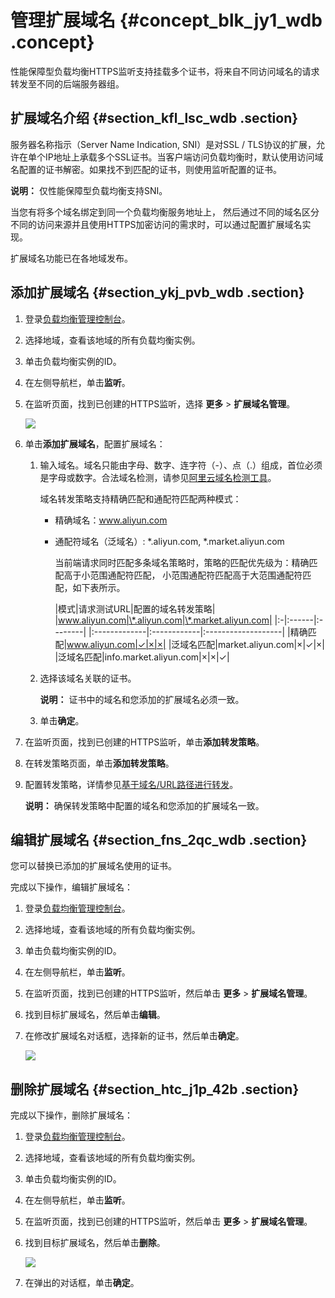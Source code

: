 # 管理扩展域名 {#concept_blk_jy1_wdb .concept}

性能保障型负载均衡HTTPS监听支持挂载多个证书，将来自不同访问域名的请求转发至不同的后端服务器组。

## 扩展域名介绍 {#section_kfl_lsc_wdb .section}

服务器名称指示（Server Name Indication, SNI）是对SSL / TLS协议的扩展，允许在单个IP地址上承载多个SSL证书。当客户端访问负载均衡时，默认使用访问域名配置的证书解密。如果找不到匹配的证书，则使用监听配置的证书。

**说明：** 仅性能保障型负载均衡支持SNI。

当您有将多个域名绑定到同一个负载均衡服务地址上， 然后通过不同的域名区分不同的访问来源并且使用HTTPS加密访问的需求时，可以通过配置扩展域名实现。

扩展域名功能已在各地域发布。

## 添加扩展域名 {#section_ykj_pvb_wdb .section}

1.  登录[负载均衡管理控制台](https://slb.console.aliyun.com/slb)。
2.  选择地域，查看该地域的所有负载均衡实例。
3.  单击负载均衡实例的ID。
4.  在左侧导航栏，单击**监听**。
5.  在监听页面，找到已创建的HTTPS监听，选择 **更多** \> **扩展域名管理**。

    ![](http://static-aliyun-doc.oss-cn-hangzhou.aliyuncs.com/assets/img/15661/15595400387466_zh-CN.png)

6.  单击**添加扩展域名**，配置扩展域名：
    1.  输入域名。域名只能由字母、数字、连字符（-）、点（.）组成，首位必须是字母或数字。合法域名检测，请参见[阿里云域名检测工具](https://zijian.aliyun.com)。

        域名转发策略支持精确匹配和通配符匹配两种模式：

        -   精确域名：www.aliyun.com
        -   通配符域名（泛域名）: \*.aliyun.com, \*.market.aliyun.com

            当前端请求同时匹配多条域名策略时，策略的匹配优先级为：精确匹配高于小范围通配符匹配， 小范围通配符匹配高于大范围通配符匹配，如下表所示。

            |模式|请求测试URL|配置的域名转发策略|
|www.aliyun.com|\*.aliyun.com|\*.market.aliyun.com|
            |:-|:------|:--------|
            |:-------------|:------------|:-------------------|
            |精确匹配|www.aliyun.com|✓|×|×|
            |泛域名匹配|market.aliyun.com|×|✓|×|
            |泛域名匹配|info.market.aliyun.com|×|×|✓|

    2.  选择该域名关联的证书。

        **说明：** 证书中的域名和您添加的扩展域名必须一致。

    3.  单击**确定**。
7.  在监听页面，找到已创建的HTTPS监听，单击**添加转发策略**。
8.  在转发策略页面，单击**添加转发策略**。
9.  配置转发策略，详情参见[基于域名/URL路径进行转发](../../../../intl.zh-CN/教程专区/基于域名__URL路径进行转发.md#)。

    **说明：** 确保转发策略中配置的域名和您添加的扩展域名一致。


## 编辑扩展域名 {#section_fns_2qc_wdb .section}

您可以替换已添加的扩展域名使用的证书。

完成以下操作，编辑扩展域名：

1.  登录[负载均衡管理控制台](https://slb.console.aliyun.com/slb)。
2.  选择地域，查看该地域的所有负载均衡实例。
3.  单击负载均衡实例的ID。
4.  在左侧导航栏，单击**监听**。
5.  在监听页面，找到已创建的HTTPS监听，然后单击 **更多** \> **扩展域名管理**。
6.  找到目标扩展域名，然后单击**编辑**。
7.  在修改扩展域名对话框，选择新的证书，然后单击**确定**。

    ![](http://static-aliyun-doc.oss-cn-hangzhou.aliyuncs.com/assets/img/15661/15595400387468_zh-CN.png)


## 删除扩展域名 {#section_htc_j1p_42b .section}

完成以下操作，删除扩展域名：

1.  登录[负载均衡管理控制台](https://slb.console.aliyun.com/slb)。
2.  选择地域，查看该地域的所有负载均衡实例。
3.  单击负载均衡实例的ID。
4.  在左侧导航栏，单击**监听**。
5.  在监听页面，找到已创建的HTTPS监听，然后单击 **更多** \> **扩展域名管理**。
6.  找到目标扩展域名，然后单击**删除**。

    ![](http://static-aliyun-doc.oss-cn-hangzhou.aliyuncs.com/assets/img/15661/15595400387469_zh-CN.png)

7.  在弹出的对话框，单击**确定**。

